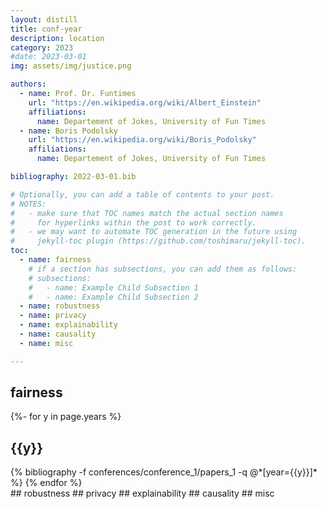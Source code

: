 ```yaml
---
layout: distill
title: conf-year
description: location
category: 2023
#date: 2023-03-01
img: assets/img/justice.png

authors:
  - name: Prof. Dr. Funtimes
    url: "https://en.wikipedia.org/wiki/Albert_Einstein"
    affiliations:
      name: Departement of Jokes, University of Fun Times
  - name: Boris Podolsky
    url: "https://en.wikipedia.org/wiki/Boris_Podolsky"
    affiliations:
      name: Departement of Jokes, University of Fun Times

bibliography: 2022-03-01.bib

# Optionally, you can add a table of contents to your post.
# NOTES:
#   - make sure that TOC names match the actual section names
#     for hyperlinks within the post to work correctly.
#   - we may want to automate TOC generation in the future using
#     jekyll-toc plugin (https://github.com/toshimaru/jekyll-toc).
toc:
  - name: fairness
    # if a section has subsections, you can add them as follows:
    # subsections:
    #   - name: Example Child Subsection 1
    #   - name: Example Child Subsection 2
  - name: robustness
  - name: privacy
  - name: explainability
  - name: causality
  - name: misc

---
```

## fairness
<div class="publications">

{%- for y in page.years %}
  <h2 class="year">{{y}}</h2>
  {% bibliography -f conferences/conference_1/papers_1 -q @*[year={{y}}]* %}
{% endfor %}

</div>
## robustness
## privacy
## explainability
## causality
## misc